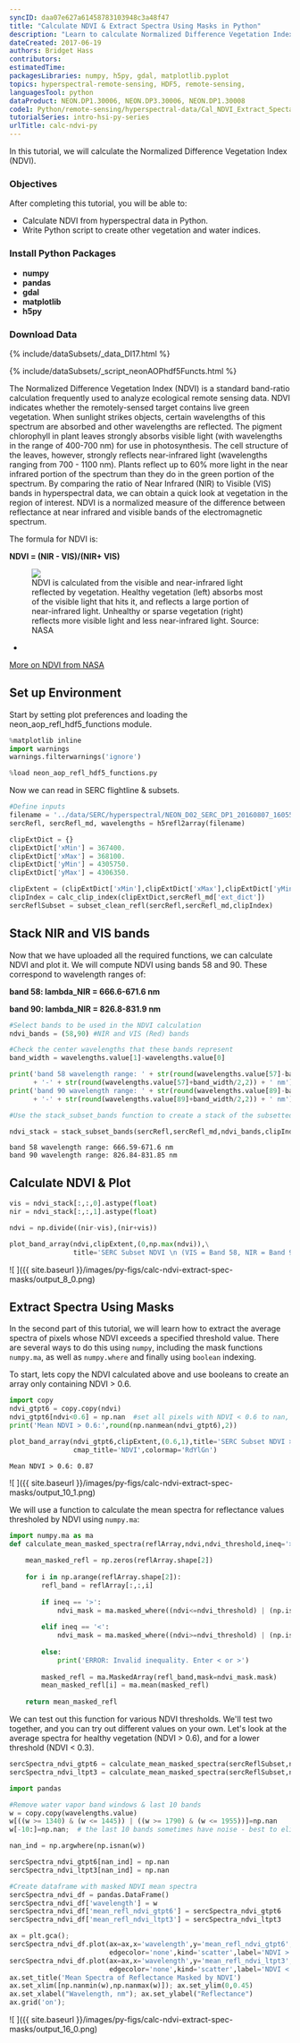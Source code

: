 ```yaml
---
syncID: daa07e627a61458783103948c3a48f47
title: "Calculate NDVI & Extract Spectra Using Masks in Python"
description: "Learn to calculate Normalized Difference Vegetation Index (NDVI) and extract spectral using masks with Python." 
dateCreated: 2017-06-19 
authors: Bridget Hass
contributors: 
estimatedTime: 
packagesLibraries: numpy, h5py, gdal, matplotlib.pyplot
topics: hyperspectral-remote-sensing, HDF5, remote-sensing, 
languagesTool: python
dataProduct: NEON.DP1.30006, NEON.DP3.30006, NEON.DP1.30008
code1: Python/remote-sensing/hyperspectral-data/Cal_NDVI_Extract_Specta_Masks_py.ipynb
tutorialSeries: intro-hsi-py-series
urlTitle: calc-ndvi-py
---
```


In this tutorial, we will calculate the Normalized Difference Vegetation Index 
(NDVI). 


<div id="ds-objectives" markdown="1">

### Objectives
After completing this tutorial, you will be able to:

* Calculate NDVI from hyperspectral data in Python.
* Write Python script to create other vegetation and water indices. 

### Install Python Packages

* **numpy**
* **pandas**
* **gdal** 
* **matplotlib** 
* **h5py**


### Download Data

{% include/dataSubsets/_data_DI17.html %}

{% include/dataSubsets/_script_neonAOPhdf5Functs.html %}

</div>


The Normalized Difference Vegetation Index (NDVI) is a standard band-ratio 
calculation frequently used to analyze ecological remote sensing data. NDVI 
indicates whether the remotely-sensed target contains live green vegetation. 
When sunlight strikes objects, certain wavelengths of this spectrum are 
absorbed and other wavelengths are reflected. The pigment chlorophyll in 
plant leaves strongly absorbs visible light (with wavelengths in the range of 
400-700 nm) for use in photosynthesis. The cell structure of the leaves, 
however, strongly reflects near-infrared light (wavelengths ranging from 700 - 
1100 nm). Plants reflect up to 60% more light in the near infrared portion of 
the spectrum than they do in the green portion of the spectrum. By comparing 
the ratio of Near Infrared (NIR) to Visible (VIS) bands in hyperspectral data, 
we can obtain a quick look at vegetation in the region of interest. NDVI is a 
normalized measure of the difference between reflectance at near infrared and 
visible bands of the electromagnetic spectrum. 

The formula for NDVI is: 

**NDVI = (NIR - VIS)/(NIR+ VIS)**

<figure>
 <a href="http://earthobservatory.nasa.gov/Features/MeasuringVegetation/Images/ndvi_example.jpg"> 
 <img src="http://earthobservatory.nasa.gov/Features/MeasuringVegetation/Images/ndvi_example.jpg"></a>
    <figcaption>NDVI is calculated from the visible and near-infrared light
    reflected by vegetation. Healthy vegetation (left) absorbs most of the
    visible light that hits it, and reflects a large portion of
    near-infrared light. Unhealthy or sparse vegetation (right) reflects more
    visible light and less near-infrared light. Source: NASA 
    </figcaption>
</figure>

* <a href="http://earthobservatory.nasa.gov/Features/MeasuringVegetation/measuring_vegetation_2.php" target="_blank">
More on NDVI from NASA</a>


## Set up Environment 

Start by setting plot preferences and loading the neon_aop_refl_hdf5_functions 
module. 


```python
%matplotlib inline
import warnings
warnings.filterwarnings('ignore')
```


```python
%load neon_aop_refl_hdf5_functions.py
```


Now we can read in SERC flightline & subsets. 


```python
#Define inputs
filename = '../data/SERC/hyperspectral/NEON_D02_SERC_DP1_20160807_160559_reflectance.h5'
sercRefl, sercRefl_md, wavelengths = h5refl2array(filename)

clipExtDict = {}
clipExtDict['xMin'] = 367400.
clipExtDict['xMax'] = 368100.
clipExtDict['yMin'] = 4305750.
clipExtDict['yMax'] = 4306350.

clipExtent = (clipExtDict['xMin'],clipExtDict['xMax'],clipExtDict['yMin'],clipExtDict['yMax'])
clipIndex = calc_clip_index(clipExtDict,sercRefl_md['ext_dict'])
sercReflSubset = subset_clean_refl(sercRefl,sercRefl_md,clipIndex)
```

## Stack NIR and VIS bands

Now that we have uploaded all the required functions, we can calculate NDVI and plot it. 
We will compute NDVI using bands 58 and 90. These correspond to wavelength ranges of:

**band 58: lambda_NIR = 666.6-671.6 nm**

**band 90: lambda_NIR = 826.8-831.9 nm**


```python
#Select bands to be used in the NDVI calculation
ndvi_bands = (58,90) #NIR and VIS (Red) bands

#Check the center wavelengths that these bands represent
band_width = wavelengths.value[1]-wavelengths.value[0]

print('band 58 wavelength range: ' + str(round(wavelengths.value[57]-band_width/2,2)) 
      + '-' + str(round(wavelengths.value[57]+band_width/2,2)) + ' nm')
print('band 90 wavelength range: ' + str(round(wavelengths.value[89]-band_width/2,2)) 
      + '-' + str(round(wavelengths.value[89]+band_width/2,2)) + ' nm')

#Use the stack_subset_bands function to create a stack of the subsetted red and NIR bands needed to calculate NDVI

ndvi_stack = stack_subset_bands(sercRefl,sercRefl_md,ndvi_bands,clipIndex)
```

    band 58 wavelength range: 666.59-671.6 nm
    band 90 wavelength range: 826.84-831.85 nm
    

## Calculate NDVI & Plot


```python
vis = ndvi_stack[:,:,0].astype(float)
nir = ndvi_stack[:,:,1].astype(float)

ndvi = np.divide((nir-vis),(nir+vis))

plot_band_array(ndvi,clipExtent,(0,np.max(ndvi)),\
                title='SERC Subset NDVI \n (VIS = Band 58, NIR = Band 90)',cmap_title='NDVI',colormap='seismic')
```

![ ]({{ site.baseurl }}/images/py-figs/calc-ndvi-extract-spec-masks/output_8_0.png)



## Extract Spectra Using Masks

In the second part of this tutorial, we will learn how to extract the average spectra of pixels whose NDVI exceeds a specified threshold value. There are several ways to do this using `numpy`, including the mask functions `numpy.ma`, as well as `numpy.where` and finally using `boolean` indexing. 

To start, lets copy the NDVI calculated above and use booleans to create an array only containing NDVI > 0.6.


```python
import copy
ndvi_gtpt6 = copy.copy(ndvi)
ndvi_gtpt6[ndvi<0.6] = np.nan  #set all pixels with NDVI < 0.6 to nan, keeping only values > 0.6
print('Mean NDVI > 0.6:',round(np.nanmean(ndvi_gtpt6),2))

plot_band_array(ndvi_gtpt6,clipExtent,(0.6,1),title='SERC Subset NDVI > 0.6 \n (VIS = Band 58, NIR = Band 90)',
                cmap_title='NDVI',colormap='RdYlGn')
```

    Mean NDVI > 0.6: 0.87
    

![ ]({{ site.baseurl }}/images/py-figs/calc-ndvi-extract-spec-masks/output_10_1.png)



We will use a function to calculate the mean spectra for reflectance values thresholed by 
NDVI using `numpy.ma`:


```python
import numpy.ma as ma
def calculate_mean_masked_spectra(reflArray,ndvi,ndvi_threshold,ineq='>'):
    
    mean_masked_refl = np.zeros(reflArray.shape[2])
    
    for i in np.arange(reflArray.shape[2]):
        refl_band = reflArray[:,:,i]
        
        if ineq == '>':
            ndvi_mask = ma.masked_where((ndvi<=ndvi_threshold) | (np.isnan(ndvi)),ndvi)
        
        elif ineq == '<':
            ndvi_mask = ma.masked_where((ndvi>=ndvi_threshold) | (np.isnan(ndvi)),ndvi)
                
        else:
            print('ERROR: Invalid inequality. Enter < or >')
            
        masked_refl = ma.MaskedArray(refl_band,mask=ndvi_mask.mask)
        mean_masked_refl[i] = ma.mean(masked_refl)
            
    return mean_masked_refl
```

We can test out this function for various NDVI thresholds. We'll test two 
together, and you can try out different values on your own. Let's look at 
the average spectra for healthy vegetation (NDVI > 0.6), and for a lower 
threshold (NDVI < 0.3).


```python
sercSpectra_ndvi_gtpt6 = calculate_mean_masked_spectra(sercReflSubset,ndvi,0.6)
sercSpectra_ndvi_ltpt3 = calculate_mean_masked_spectra(sercReflSubset,ndvi,0.3,ineq='<') 
```


```python
import pandas

#Remove water vapor band windows & last 10 bands 
w = copy.copy(wavelengths.value)
w[((w >= 1340) & (w <= 1445)) | ((w >= 1790) & (w <= 1955))]=np.nan
w[-10:]=np.nan;  # the last 10 bands sometimes have noise - best to eliminate

nan_ind = np.argwhere(np.isnan(w))

sercSpectra_ndvi_gtpt6[nan_ind] = np.nan
sercSpectra_ndvi_ltpt3[nan_ind] = np.nan

#Create dataframe with masked NDVI mean spectra
sercSpectra_ndvi_df = pandas.DataFrame()
sercSpectra_ndvi_df['wavelength'] = w
sercSpectra_ndvi_df['mean_refl_ndvi_gtpt6'] = sercSpectra_ndvi_gtpt6
sercSpectra_ndvi_df['mean_refl_ndvi_ltpt3'] = sercSpectra_ndvi_ltpt3
```


```python
ax = plt.gca();
sercSpectra_ndvi_df.plot(ax=ax,x='wavelength',y='mean_refl_ndvi_gtpt6',color='green',
                         edgecolor='none',kind='scatter',label='NDVI > 0.6',legend=True);
sercSpectra_ndvi_df.plot(ax=ax,x='wavelength',y='mean_refl_ndvi_ltpt3',color='red',
                         edgecolor='none',kind='scatter',label='NDVI < 0.3',legend=True);
ax.set_title('Mean Spectra of Reflectance Masked by NDVI')
ax.set_xlim([np.nanmin(w),np.nanmax(w)]); ax.set_ylim(0,0.45)
ax.set_xlabel("Wavelength, nm"); ax.set_ylabel("Reflectance")
ax.grid('on'); 
```

![ ]({{ site.baseurl }}/images/py-figs/calc-ndvi-extract-spec-masks/output_16_0.png)

